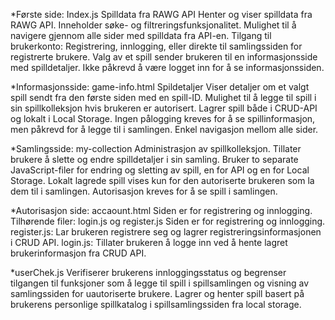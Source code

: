 *Første side: Index.js
Spilldata fra RAWG API
Henter og viser spilldata fra RAWG API.
Inneholder søke- og filtreringsfunksjonalitet.
Mulighet til å navigere gjennom alle sider med spilldata fra API-en.
Tilgang til brukerkonto: Registrering, innlogging, eller direkte til samlingssiden for registrerte brukere.
Valg av et spill sender brukeren til en informasjonsside med spilldetaljer.
Ikke påkrevd å være logget inn for å se informasjonssiden.

*Informasjonsside: game-info.html
Spildetaljer
Viser detaljer om et valgt spill sendt fra den første siden med en spill-ID.
Mulighet til å legge til spill i sin spillkolleksjon hvis brukeren er autorisert.
Lagrer spill både i CRUD-API og lokalt i Local Storage.
Ingen pålogging kreves for å se spillinformasjon, men påkrevd for å legge til i samlingen.
Enkel navigasjon mellom alle sider.

*Samlingsside: my-collection
Administrasjon av spillkolleksjon.
Tillater brukere å slette og endre spilldetaljer i sin samling.
Bruker to separate JavaScript-filer for endring og sletting av spill, en for API og en for Local Storage.
Lokalt lagrede spill vises kun for den autoriserte brukeren som la dem til i samlingen.
Autorisasjon kreves for å se spill i samlingen.

*Autorisasjon side: accaount.html 
Siden er for registrering og innlogging.
Tilhørende filer: 
login.js og register.js Siden er for registrering og innlogging. register.js: Lar brukeren registrere seg og lagrer registreringsinformasjonen i CRUD API. login.js: Tillater brukeren å logge inn ved å hente lagret brukerinformasjon fra CRUD API.


*userChek.js
Verifiserer brukerens innloggingsstatus og begrenser tilgangen 
til funksjoner som å legge til spill i spillsamlingen og visning av samlingssiden for uautoriserte brukere.
Lagrer og henter spill basert på brukerens personlige spillkatalog i spillsamlingssiden fra local storage.
